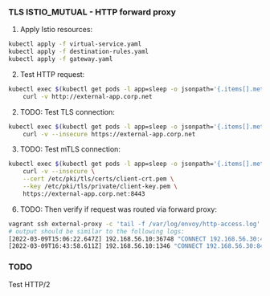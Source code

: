 ### TLS ISTIO_MUTUAL - HTTP forward proxy
1. Apply Istio resources:
```sh
kubectl apply -f virtual-service.yaml
kubectl apply -f destination-rules.yaml
kubectl apply -f gateway.yaml
```

2. Test HTTP request:
```sh
kubectl exec $(kubectl get pods -l app=sleep -o jsonpath='{.items[].metadata.name}') -c sleep -- \
    curl -v http://external-app.corp.net
```

2. TODO: Test TLS connection:
```sh
kubectl exec $(kubectl get pods -l app=sleep -o jsonpath='{.items[].metadata.name}') -c sleep -- \
    curl -v --insecure https://external-app.corp.net
```

3. TODO: Test mTLS connection:
```sh
kubectl exec $(kubectl get pods -l app=sleep -o jsonpath='{.items[].metadata.name}') -c sleep -- \
    curl -v --insecure \
    --cert /etc/pki/tls/certs/client-crt.pem \
    --key /etc/pki/tls/private/client-key.pem \
    https://external-app.corp.net:8443
```

6. TODO: Then verify if request was routed via forward proxy:
```sh
vagrant ssh external-proxy -c 'tail -f /var/log/envoy/http-access.log'
# output should be similar to the following logs:
[2022-03-09T15:06:22.647Z] 192.168.56.10:36748 "CONNECT 192.168.56.30:443 - HTTP/1.1" - 200 - DC
[2022-03-09T16:43:58.611Z] 192.168.56.10:1346 "CONNECT 192.168.56.30:8443 - HTTP/1.1" - 200 - DC
```

### TODO
Test HTTP/2
